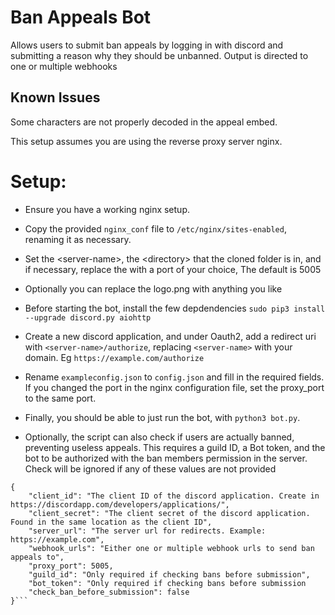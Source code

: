 # Ban Appeals Bot

Allows users to submit ban appeals by logging in with discord and submitting a reason why they should be unbanned.
Output is directed to one or multiple webhooks

## Known Issues
Some characters are not properly decoded in the appeal embed.

This setup assumes you are using the reverse proxy server nginx.
# Setup:
* Ensure you have a working nginx setup.
* Copy the provided `nginx_conf` file to `/etc/nginx/sites-enabled`, renaming it as necessary.
* Set the \<server-name>, the \<directory> that the cloned folder is in, and if necessary, replace the with a port of your choice, The default is 5005
* Optionally you can replace the logo.png with anything you like
* Before starting the bot, install the few depdendencies `sudo pip3 install --upgrade discord.py aiohttp`
* Create a new discord application, and under Oauth2, add a redirect uri with `<server-name>/authorize`, replacing `<server-name>` with your domain. Eg `https://example.com/authorize`
* Rename `exampleconfig.json` to `config.json` and fill in the required fields. If you changed the port in the nginx configuration file, set the proxy_port to the same port.
* Finally, you should be able to just run the bot, with `python3 bot.py`.

* Optionally, the script can also check if users are actually banned, preventing useless appeals. This requires a guild ID, a Bot token, and the bot to be authorized with the ban members permission in the server. Check will be ignored if any of these values are not provided

```
{
    "client_id": "The client ID of the discord application. Create in https://discordapp.com/developers/applications/",
    "client_secret": "The client secret of the discord application. Found in the same location as the client ID",
    "server_url": "The server url for redirects. Example: https://example.com",
    "webhook_urls": "Either one or multiple webhook urls to send ban appeals to",
    "proxy_port": 5005,
    "guild_id": "Only required if checking bans before submission",
    "bot_token": "Only required if checking bans before submission
    "check_ban_before_submission": false
}```
